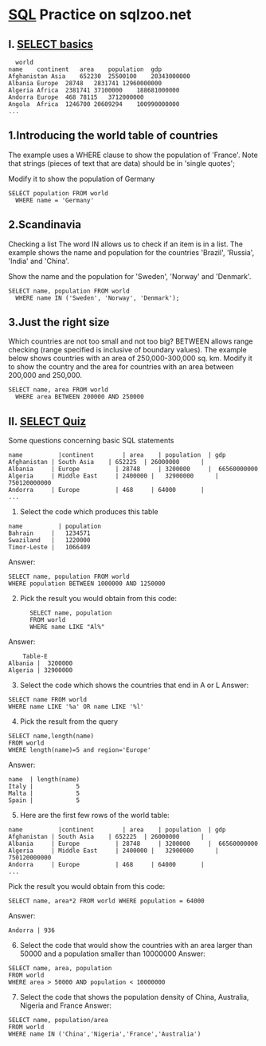 # [SQL](http://sqlzoo.net/) Practice on sqlzoo.net
## I. [SELECT basics](https://sqlzoo.net/wiki/SELECT_basics)
```
  world
name	continent	area	population	gdp
Afghanistan	Asia	652230	25500100	20343000000
Albania	Europe	28748	2831741	12960000000
Algeria	Africa	2381741	37100000	188681000000
Andorra	Europe	468	78115	3712000000
Angola	Africa	1246700	20609294	100990000000
...
```


## 1.Introducing the world table of countries
The example uses a WHERE clause to show the population of 'France'. Note that strings (pieces of text that are data) should be in 'single quotes';

Modify it to show the population of Germany
```
SELECT population FROM world
  WHERE name = 'Germany'
```
## 2.Scandinavia
Checking a list The word IN allows us to check if an item is in a list. The example shows the name and population for the countries 'Brazil', 'Russia', 'India' and 'China'.

Show the name and the population for 'Sweden', 'Norway' and 'Denmark'.
```
SELECT name, population FROM world
  WHERE name IN ('Sweden', 'Norway', 'Denmark');
```
## 3.Just the right size
Which countries are not too small and not too big? BETWEEN allows range checking (range specified is inclusive of boundary values). The example below shows countries with an area of 250,000-300,000 sq. km. Modify it to show the country and the area for countries with an area between 200,000 and 250,000.
```
SELECT name, area FROM world
  WHERE area BETWEEN 200000 AND 250000
```

## II. [SELECT Quiz](https://sqlzoo.net/wiki/SELECT_Quiz)
Some questions concerning basic SQL statements
```
name	      |continent	    | area	  | population	| gdp
Afghanistan | South Asia    | 652225  |	26000000	  | 
Albania	    | Europe	      | 28748	  | 3200000	    |  66560000000
Algeria	    | Middle East	  | 2400000 |	32900000	  | 750120000000
Andorra	    | Europe	      | 468	    | 64000	      | 
...
```

1. Select the code which produces this table
```
name	      | population
Bahrain	    |   1234571
Swaziland   |   1220000
Timor-Leste	|   1066409
```

Answer:
```
SELECT name, population FROM world
WHERE population BETWEEN 1000000 AND 1250000
```
2. Pick the result you would obtain from this code:
```
      SELECT name, population
      FROM world
      WHERE name LIKE "Al%"
```

Answer:
```
    Table-E
Albania |  3200000
Algeria | 32900000
```

3. Select the code which shows the countries that end in A or L
Answer:
```
SELECT name FROM world
WHERE name LIKE '%a' OR name LIKE '%l'
```

4. Pick the result from the query
```
SELECT name,length(name)
FROM world
WHERE length(name)=5 and region='Europe'
```
Answer:
```
name  | length(name)
Italy |            5
Malta |            5
Spain |            5
```

5. Here are the first few rows of the world table:
```
name	      |continent	    | area	  | population	| gdp
Afghanistan | South Asia    | 652225  |	26000000	  | 
Albania	    | Europe	      | 28748	  | 3200000	    |  66560000000
Algeria	    | Middle East	  | 2400000 |	32900000	  | 750120000000
Andorra	    | Europe	      | 468	    | 64000	      | 
...
```
Pick the result you would obtain from this code:
```
SELECT name, area*2 FROM world WHERE population = 64000
```
Answer:
```
Andorra | 936
```

6. Select the code that would show the countries with an area larger than 50000 and a population smaller than 10000000
Answer:
```
SELECT name, area, population
FROM world
WHERE area > 50000 AND population < 10000000
```
7. Select the code that shows the population density of China, Australia, Nigeria and France
Answer:
```
SELECT name, population/area
FROM world
WHERE name IN ('China','Nigeria','France','Australia')
```

